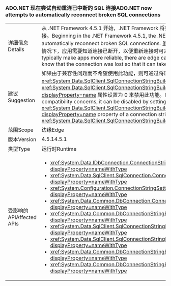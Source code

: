 ### <a name="adonet-now-attempts-to-automatically-reconnect-broken-sql-connections"></a><span data-ttu-id="08f32-101">ADO.NET 现在尝试自动重连已中断的 SQL 连接</span><span class="sxs-lookup"><span data-stu-id="08f32-101">ADO.NET now attempts to automatically reconnect broken SQL connections</span></span>

|   |   |
|---|---|
|<span data-ttu-id="08f32-102">详细信息</span><span class="sxs-lookup"><span data-stu-id="08f32-102">Details</span></span>|<span data-ttu-id="08f32-103">从 .NET Framework 4.5.1 开始，.NET Framework 将尝试自动重新连接已中断的 SQL 连接。</span><span class="sxs-lookup"><span data-stu-id="08f32-103">Beginning in the .NET Framework 4.5.1, the .NET Framework will attempt to automatically reconnect broken SQL connections.</span></span> <span data-ttu-id="08f32-104">虽然这通常会使应用更可靠，但在少数情况下，应用需要知道连接已断开，以便重新连接时可采取一些操作。</span><span class="sxs-lookup"><span data-stu-id="08f32-104">Although this will typically make apps more reliable, there are edge cases in which an app needs to know that the connection was lost so that it can take some action upon reconnection.</span></span>|
|<span data-ttu-id="08f32-105">建议</span><span class="sxs-lookup"><span data-stu-id="08f32-105">Suggestion</span></span>|<span data-ttu-id="08f32-106">如果由于兼容性问题而不希望使用此功能，则可通过将连接字符串（或 <xref:System.Data.SqlClient.SqlConnectionStringBuilder?displayProperty=name>）的 <xref:System.Data.SqlClient.SqlConnectionStringBuilder.ConnectRetryCount?displayProperty=name> 属性设置为 0 来禁用此功能。</span><span class="sxs-lookup"><span data-stu-id="08f32-106">If this feature is undesirable due to compatibility concerns, it can be disabled by setting the <xref:System.Data.SqlClient.SqlConnectionStringBuilder.ConnectRetryCount?displayProperty=name> property of a connection string (or <xref:System.Data.SqlClient.SqlConnectionStringBuilder?displayProperty=name>) to 0.</span></span>|
|<span data-ttu-id="08f32-107">范围</span><span class="sxs-lookup"><span data-stu-id="08f32-107">Scope</span></span>|<span data-ttu-id="08f32-108">边缘</span><span class="sxs-lookup"><span data-stu-id="08f32-108">Edge</span></span>|
|<span data-ttu-id="08f32-109">版本</span><span class="sxs-lookup"><span data-stu-id="08f32-109">Version</span></span>|<span data-ttu-id="08f32-110">4.5.1</span><span class="sxs-lookup"><span data-stu-id="08f32-110">4.5.1</span></span>|
|<span data-ttu-id="08f32-111">类型</span><span class="sxs-lookup"><span data-stu-id="08f32-111">Type</span></span>|<span data-ttu-id="08f32-112">运行时</span><span class="sxs-lookup"><span data-stu-id="08f32-112">Runtime</span></span>|
|<span data-ttu-id="08f32-113">受影响的 API</span><span class="sxs-lookup"><span data-stu-id="08f32-113">Affected APIs</span></span>|<ul><li><xref:System.Data.IDbConnection.ConnectionString?displayProperty=nameWithType></li><li><xref:System.Data.SqlClient.SqlConnection.ConnectionString?displayProperty=nameWithType></li><li><xref:System.Configuration.ConnectionStringSettings.ConnectionString?displayProperty=nameWithType></li><li><xref:System.Data.Common.DbConnection.ConnectionString?displayProperty=nameWithType></li><li><xref:System.Data.Common.DbConnectionStringBuilder.ConnectionString?displayProperty=nameWithType></li><li><xref:System.Data.SqlClient.SqlConnectionStringBuilder.%23ctor?displayProperty=nameWithType></li><li><xref:System.Data.SqlClient.SqlConnectionStringBuilder.%23ctor(System.String)?displayProperty=nameWithType></li><li><xref:System.Data.Common.DbConnectionStringBuilder.%23ctor?displayProperty=nameWithType></li><li><xref:System.Data.Common.DbConnectionStringBuilder.%23ctor(System.Boolean)?displayProperty=nameWithType></li></ul>|

